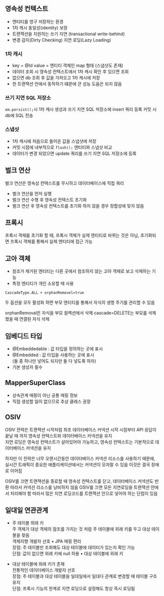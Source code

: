 ## 영속성 컨텍스트
* 엔티티를 영구 저장하는 환경
* 1차 캐시 동일성(identity) 보장
* 트랜잭션을 지원하는 쓰기 지연 (transactional write-behind)
* 변경 감지(Dirty Checking) 지연 로딩(Lazy Loading)

### 1차 캐시
* key = @Id value = 엔티티 객체인 map 형태 (스냅샷도 존재)
* 데이터 조회 시 영속성 컨텍스트에서 1차 캐시 확인 후 있으면 조회  
* 없으면 db 조회 후 값을 가져오고 1차 캐시에 저장
* 한 트랜잭션 안에서 동작하기 떄문에 큰 성능 도움은 되지 않음

### 쓰기 지연 SQL 저장소
```em.persist();```시 1차 캐시 생성과 쓰기 지연 SQL 저장소에 insert 쿼리 등록 커밋 시 db에 SQL 전송

### 스냅샷
* 1차 캐시에 처음으로 들어온 값을 스냅샷에 저장
* 커밋 시점에 내부적으로 ```flush();``` 엔티티와 스냅샷 비교
* 데이터가 변경 되었으면 update 쿼리를 쓰기 지연 SQL 저장소에 등록

## 벌크 연산
벌크 연산은 영속성 컨텍스트를 무시하고 데이터베이스에 직접 쿼리
* 벌크 연산을 먼저 실행
* 벌크 연산 수행 후 영속성 컨텍스트 초기화  
* 벌크 연산 후 영속성 컨텍스트를 초기화 하지 않을 경우 정합성에 맞지 않음

## 프록시
프록시 객체를 초기화 할 때, 프록시 객체가 실제 엔티티로 바뀌는 것은 아님, 초기화되면 프록시 객체를 통해서 실제 엔티티에 접근 가능

## 고아 객체  
* 참조가 제거된 엔티티는 다른 곳에서 참조하지 않는 고아 객체로 보고 삭제하는 기능
* 특정 엔티티가 개인 소유할 때 사용  
~~~
CascadeType.ALL + orphanRemovel=true
~~~
두 옵션을 모두 활성화 하면 부모 엔티티를 통해서 자식의 생명 주기를 관리할 수 있음

orphanRemoval은 자식을 부모 컬렉션에서 삭제
cascade=DELETE는 부모를 삭제했을 때 연결된 자식 삭제  

## 임베디드 타입 
* @Embeddedable : 값 타입을 정의하는 곳에 표시  
* @Embedded : 값 타입을 사용하는 곳에 표시  
(둘 중 하나만 넣어도 되지만 둘 다 넣도록 하자)  
* 기본 생성자 필수

## MapperSuperClass
* 상속관계 매핑이 아닌 공통 매핑 정보
* 직접 생성할 일이 없으므로 추상 클래스 권장

## OSIV
OSIV 전략은 트랜잭션 시작처럼 최초 데이터베이스 커넥션 시작 시점부터 API 응답이 끝날 때 까지 영속성 컨텍스트와 데이터베이스 커넥션을 유지  
지연 로딩은 영속성 컨텍스트가 살아있어야 가능하고, 영속성 컨텍스트는 기본적으로 데이터베이스 커넥션을 유지

하지만 이 전략은 너무 오랜시간동안 데이터베이스 커넥션 리소스를 사용하기 때문에, 실시간 트래픽이 중요한 애플리케이션에서는 커넥션이 모자랄 수 있음 이것은 결국 장애로 이어짐  

OSIV를 끄면 트랜잭션을 종료할 때 영속성 컨텍스트를 닫고, 데이터베이스 커넥션도 반환 따라서 커넥션 리소스를 낭비하지 않음
OSIV를 끄면 모든 지연로딩을 트랜잭션 안에서 처리해야 함 따라서 많은 지연 로딩코드를 트랜잭션 안으로 넣어야 하는 단점이 있음

## 일대일 연관관계  
* 주 테이블 외래 키  
주 객체가 대상 객체의 참조를 가지는 것 처럼 주 테이블에 외래 키를 두고 대상 테이블을 찾음  
객체지향 개발자 선호 • JPA 매핑 편리  
장점: 주 테이블만 조회해도 대상 테이블에 데이터가 있는지 확인 가능  
단점: 값이 없으면 외래 키에 null 허용 • 대상 테이블에 외래 키  

* 대상 테이블에 외래 키가 존재  
전통적인 데이터베이스 개발자 선호  
장점: 주 테이블과 대상 테이블을 일대일에서 일대다 관계로 변경할 때 테이블 구조 유지  
단점: 프록시 기능의 한계로 지연 로딩으로 설정해도 항상 즉시 로딩됨

